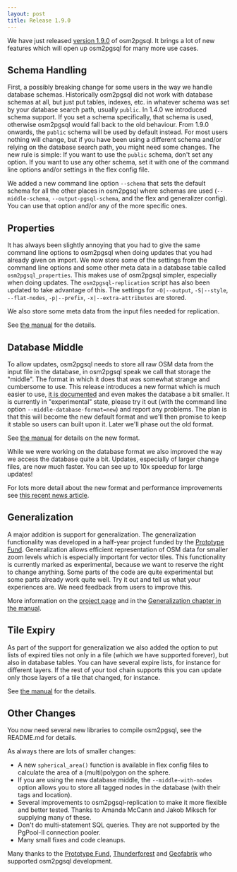 ```yaml
---
layout: post
title: Release 1.9.0
---
```


We have just released [version
1.9.0](https://github.com/osm2pgsql-dev/osm2pgsql/releases/tag/1.9.0) of
osm2pgsql. It brings a lot of new features which will open up osm2pgsql for
many more use cases.

## Schema Handling

First, a possibly breaking change for some users in the way we handle database
schemas. Historically osm2pgsql did not work with database schemas at all, but
just put tables, indexes, etc. in whatever schema was set by your database
search path, usually `public`. In 1.4.0 we introduced schema support. If you
set a schema specifically, that schema is used, otherwise osm2pgsql would fall
back to the old behaviour. From 1.9.0 onwards, the `public` schema will be used
by default instead. For most users nothing will change, but if you have been
using a different schema and/or relying on the database search path, you might
need some changes. The new rule is simple: If you want to use the `public`
schema, don't set any option. If you want to use any other schema, set it with
one of the command line options and/or settings in the flex config file.

We added a new command line option `--schema` that sets the default schema for
all the other places in osm2pgsql where schemas are used (`--middle-schema`,
`--output-pgsql-schema`, and the flex and generalizer config). You can use that
option and/or any of the more specific ones.

## Properties

It has always been slightly annoying that you had to give the same command line
options to osm2pgsql when doing updates that you had already given on import.
We now store some of the settings from the command line options and some other
meta data in a database table called `osm2pgsql_properties`. This makes use of
osm2pgsql simpler, especially when doing updates. The `osm2pgsql-replication`
script has also been updated to take advantage of this. The settings for
`-O|--output`, `-S|--style`, `--flat-nodes`, `-p|--prefix`,
`-x|--extra-attributes` are stored.

We also store some meta data from the input files needed for replication.

See [the manual](https://osm2pgsql.org/doc/manual.html#the-properties-table)
for the details.

## Database Middle

To allow updates, osm2pgsql needs to store all raw OSM data from the input file
in the database, in osm2pgsql speak we call that storage the "middle". The
format in which it does that was somewhat strange and cumbersome to use. This
release introduces a new format which is much easier to use, [it is
documented](https://osm2pgsql.org/doc/manual.html#database-structure) and even
makes the database a bit smaller. It is currently in "experimental" state,
please try it out (with the command line option `--middle-database-format=new`)
and report any problems. The plan is that this will become the new default
format and we'll then promise to keep it stable so users can built upon it.
Later we'll phase out the old format.

See [the manual](https://osm2pgsql.org/doc/manual.html#database-structure)
for details on the new format.

While we were working on the database format we also improved the way we access
the database quite a bit. Updates, especially of larger change files, are now
much faster. You can see up to 10x speedup for large updates!

For lots more detail about the new format and performance improvements see
[this recent news
article](https://osm2pgsql.org/news/2023/07/25/middle-improvements.html).

## Generalization

A major addition is support for generalization. The generalization
functionality was developed in a half-year project funded by the [Prototype
Fund](https://prototypefund.de/). Generalization allows efficient
representation of OSM data for smaller zoom levels which is especially
important for vector tiles. This functionality is currently marked as
experimental, because we want to reserve the right to change anything. Some
parts of the code are quite experimental but some parts already work quite
well. Try it out and tell us what your experiences are. We need feedback from
users to improve this.

More information on the [project page](https://osm2pgsql.org/generalization/)
and in the [Generalization chapter in the
manual](https://osm2pgsql.org/doc/manual.html#generalization).

## Tile Expiry

As part of the support for generalization we also added the option to put lists
of expired tiles not only in a file (which we have supported forever), but also
in database tables. You can have several expire lists, for instance for
different layers. If the rest of your tool chain supports this you can update
only those layers of a tile that changed, for instance.

See [the
manual](https://osm2pgsql.org/doc/manual.html#defining-and-using-expire-outputs)
for the details.

## Other Changes

You now need several new libraries to compile osm2pgsql, see the README.md for
details.

As always there are lots of smaller changes:

* A new `spherical_area()` function is available in flex config files to
  calculate the area of a (multi)polygon on the sphere.
* If you are using the new database middle, the `--middle-with-nodes` option
  allows you to store all tagged nodes in the database (with their tags and
  location).
* Several improvements to osm2pgsql-replication to make it more flexible and
  better tested. Thanks to Amanda McCann and Jakob Miksch for supplying many
  of these.
* Don't do multi-statement SQL queries. They are not supported by the PgPool-II
  connection pooler.
* Many small fixes and code cleanups.

Many thanks to the [Prototype Fund](https://prototypefund.de/),
[Thunderforest](https://www.thunderforest.com/) and
[Geofabrik](https://www.geofabrik.de/) who supported osm2pgsql development.

